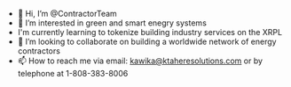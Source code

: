 - 👋 Hi, I’m @ContractorTeam
- 👀 I’m interested in green and smart enegry systems
- I'm currently learning to tokenize building industry services on the XRPL
- 💞️ I’m looking to collaborate on building a worldwide network of energy contractors 
- 📫 How to reach me via email: kawika@ktaheresolutions.com or by telephone at 1-808-383-8006

<!---
ContractorTeam/ContractorTeam is a ✨ special ✨ repository because its `README.md` (this file) appears on your GitHub profile.
You can click the Preview link to take a look at your changes.
--->
